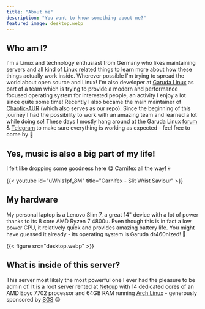 ```yaml
---
title: "About me"
description: "You want to know something about me?"
featured_image: desktop.webp
---
```


## Who am I?

I'm a Linux and technology enthusiast from Germany who likes maintaining servers and all kind of Linux related things to learn more about how these things actually work inside. Wherever possible I'm trying to spread the world about open source and Linux! I'm also developer at [Garuda Linux](https://garudalinux.org) as part of a team which is trying to provide a modern and performance focused operating system for interested people, an activity I enjoy a lot since quite some time! Recently I also became the main maintainer of [Chaotic-AUR](https://aur.chaotic.cx) (which also serves as our repo). Since the beginning of this journey I had the possibility to work with an amazing team and learned a lot while doing so! These days I mostly hang around at the Garuda Linux [forum](https://forum.garudalinux.org) & [Telegram](https://t.me/garudalinux) to make sure everything is working as expected - feel free to come by :wave:

## Yes, music is also a big part of my life!

I felt like dropping some goodness here :yum: Carnifex all the way! 💀

{{< youtube id="uWnIs1pf_8M" title="Carnifex - Slit Wrist Saviour" >}}

## My hardware

My personal laptop is a Lenovo Slim 7, a great 14" device with a lot of power thanks to its 8 core AMD Ryzen 7 4800u. Even though this is in fact a low power CPU, it relatively quick and provides amazing battery life. You might have guessed it already - its operating system is Garuda dr460nized! :dragon:

{{< figure src="desktop.webp" >}}

## What is inside of this server?

This server most likely the most powerful one I ever had the pleasure to be admin of. It is a root server rented at [Netcup](https://netcup.eu) with 14 dedicated cores of an AMD Epyc 7702 processor and 64GB RAM running [Arch Linux](https://archlinux.org) - generously sponsored by [SGS](https://github.com/sgse) :heart_eyes:

